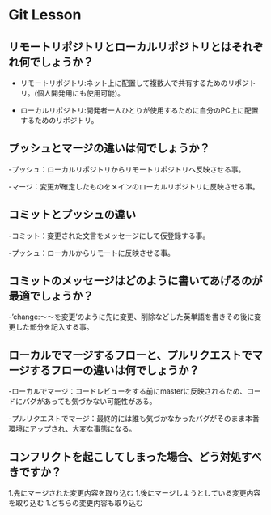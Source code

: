 # Git Lesson

## リモートリポジトリとローカルリポジトリとはそれぞれ何でしょうか？
- リモートリポジトリ:ネット上に配置して複数人で共有するためのリポジトリ。(個人開発用にも使用可能)。

- ローカルリポジトリ:開発者一人ひとりが使用するために自分のPC上に配置するためのリポジトリ。

## プッシュとマージの違いは何でしょうか？
-プッシュ：ローカルリポジトリからリモートリポジトリへ反映させる事。

-マージ：変更が確定したものをメインのローカルリポジトリに反映させる事。


## コミットとプッシュの違い
-コミット：変更された文言をメッセージにして仮登録する事。

-プッシュ：ローカルからリモートに反映させる事。


## コミットのメッセージはどのように書いてあげるのが最適でしょうか？
-’change:〜〜を変更’のように先に変更、削除などした英単語を書きその後に変更した部分を記入する事。


## ローカルでマージするフローと、プルリクエストでマージするフローの違いは何でしょうか？
-ローカルでマージ：コードレビューをする前にmasterに反映されるため、コードにバグがあっても気づかない可能性がある。

-プルリクエストでマージ：最終的には誰も気づかなかったバグがそのまま本番環境にアップされ、大変な事態になる。


## コンフリクトを起こしてしまった場合、どう対処すべきですか？
1.先にマージされた変更内容を取り込む
1.後にマージしようとしている変更内容を取り込む
1.どちらの変更内容も取り込む

